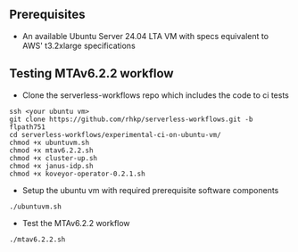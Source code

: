 
## Prerequisites
- An available Ubuntu Server 24.04 LTA VM with specs equivalent to AWS' t3.2xlarge specifications

## Testing MTAv6.2.2 workflow
- Clone the serverless-workflows repo which includes the code to ci tests
```shell
ssh <your ubuntu vm>
git clone https://github.com/rhkp/serverless-workflows.git -b flpath751
cd serverless-workflows/experimental-ci-on-ubuntu-vm/
chmod +x ubuntuvm.sh
chmod +x mtav6.2.2.sh
chmod +x cluster-up.sh
chmod +x janus-idp.sh
chmod +x koveyor-operator-0.2.1.sh
```

- Setup the ubuntu vm with required prerequisite software components
```shell
./ubuntuvm.sh
```

- Test the MTAv6.2.2 workflow
```shell
./mtav6.2.2.sh
```